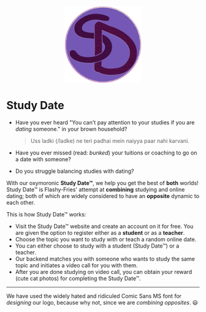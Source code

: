 <p align="center">
    <img src=src/components/Homepage/logo2.png height=200>
</p>

# Study Date 
* Have you ever heard "You can't pay attention to your studies if you are *dating* someone." in your brown household?
    > Uss ladki (/ladke) ne teri padhai mein naiyya paar nahi karvani.

* Have you ever missed (read: *bunked*) your tuitions or coaching to go on a date with someone?
* Do you struggle balancing studies with dating?

With our oxymoronic **Study Date™**, we help you get the best of **both** worlds! Study Date™ is Flashy-Fries' attempt at **combining** studying and online dating; both of which are widely considered to have an **opposite** dynamic to each other.

This is how Study Date™ works:
* Visit the Study Date™ website and create an account on it for free. You are given the option to register either as a **student** or as a **teacher**.
* Choose the topic you want to study with or teach a random online date.
* You can either choose to study with a student (Study Date™) or a teacher.
* Our backend matches you with someone who wants to study the same topic and initiates a video call for you with them.
* After you are done studying on video call, you can obtain your reward (cute cat photos) for completing the Study Date™.
______
We have used the widely hated and ridiculed Comic Sans MS font for *designing* our logo, because why not, since we are *combining opposites*. :smiley:


